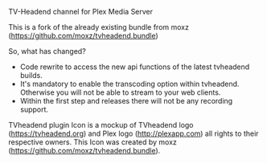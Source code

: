 TV-Headend channel for Plex Media Server

This is a fork of the already existing bundle from moxz (https://github.com/moxz/tvheadend.bundle)

So, what has changed?

- Code rewrite to access the new api functions of the latest tvheadend builds.
- It's mandatory to enable the transcoding option within tvheadend. Otherwise you will not be
  able to stream to your web clients.
- Within the first step and releases there will not be any recording support.

TVheadend plugin Icon is a mockup of TVheadend logo (https://tvheadend.org) and Plex logo (http://plexapp.com) all rights to their respective owners. This Icon was created by moxz (https://github.com/moxz/tvheadend.bundle).
